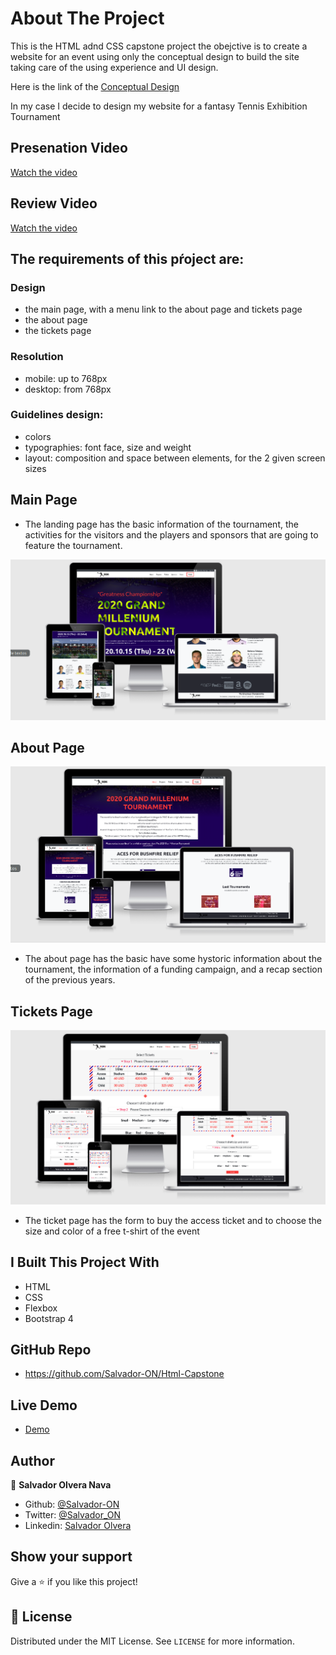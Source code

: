 # About The Project

This is the HTML adnd CSS capstone project the obejctive is to create a website for an event using only the conceptual design to build the site taking care of the using experience and UI design.

Here is the link of the [Conceptual Design](https://www.behance.net/gallery/29845175/CC-Global-Summit-2015)

In my case I decide to design my website for a fantasy Tennis Exhibition Tournament

## Presenation Video

[Watch the video](https://youtu.be/ViLa-gzLxNY)

## Review Video 

[Watch the video](https://youtu.be/3-EfLdOKx98)

## The requirements of this pŕoject are:

### Design
- the main page, with a menu link to the about page and tickets page
- the about page
- the tickets page

### Resolution
- mobile: up to 768px
- desktop: from 768px

### Guidelines design:

- colors
- typographies: font face, size and weight
- layout: composition and space between elements, for the 2 given screen sizes


## Main Page

- The landing page has the basic information of the tournament, the activities for the visitors and the players and sponsors that are going to feature the tournament.

![screenshot](screenshots/main-page.png)

## About Page

![screenshot](screenshots/about-page.png)

- The about page has the basic have some hystoric information about the tournament, the information of a funding campaign, and a recap section of the previous years.

## Tickets Page

![screenshot](screenshots/ticktes-page.png)

- The ticket page has the form to buy the access ticket and to choose the size and color of a free t-shirt of the event


## I Built This Project With

- HTML
- CSS
- Flexbox
- Bootstrap 4

## GitHub Repo

- https://github.com/Salvador-ON/Html-Capstone

## Live Demo

- [Demo](https://rawcdn.githack.com/Salvador-ON/Html-Capstone/079bd2a5bbf1ab8282a1d8bf407f0c2b024b3fd9/index.html)

## Author

👤 **Salvador Olvera Nava**

- Github: [@Salvador-ON](https://github.com/Salvador-ON)
- Twitter: [@Salvador_ON](https://twitter.com/Salvador_ON)
- Linkedin: [Salvador Olvera](https://www.linkedin.com/in/salvador-olvera-n)

## Show your support

Give a ⭐️ if you like this project!


## 📝 License

Distributed under the MIT License. See `LICENSE` for more information.
